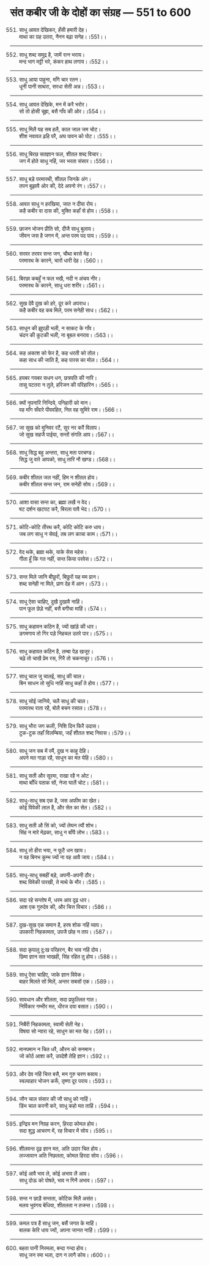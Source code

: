 # संत कबीर जी के दोहों का संग्रह — 551 to 600

551. साधु आवत देखिकर, हँसी हमारी देह।\
     माथा का ग्रह उतरा, नैनन बढ़ा सनेह।।551।।

---

552. साधु शब्द समुद्र है, जामें रत्न भराय।\
     मन्द भाग मट्टी भरे, कंकर हाथ लगाय।।552।।

---

553. साधु आया पाहुना, माँगे चार रतन।\
     धूनी पानी साथरा, सरधा सेती अन्न।।553।।

---

554. साधु आवत देखिके, मन में करै भरोर।\
     सो तो होसी चूह्रा, बसै गाँव की ओर।।554।।

---

555. साधु मिलै यह सब हलै, काल जाल जम चोट।\
     शीश नवावत ढ़हि परै, अघ पावन को पोट।।555।।

---

556. साधु बिरछ सतज्ञान फल, शीतल शब्द विचार।\
     जग में होते साधु नहिं, जर भरता संसार।।556।।

---

557. साधु बड़े परमारथी, शीतल जिनके अंग।\
     तपन बुझावै ओर की, देदे अपनो रंग।।557।।

---

558. आवत साधु न हरखिया, जात न दीया रोय।\
     कहै कबीर वा दास की, मुक्ति कहाँ से होय।।558।।

---

559. छाजन भोजन प्रीति सो, दीजै साधु बुलाय।\
     जीवन जस है जगन में, अन्त परम पद पाय।।559।।

---

560. सरवर तरवर सन्त जन, चौथा बरसे मेह।\
     परमारथ के कारने, चारों धारी देह।।560।।

---

561. बिरछा कबहुँ न फल भखै, नदी न अंचय नीर।\
     परमारथ के कारने, साधु धरा शरीर।।561।।

---

562. सुख देवै दुख को हरे, दूर करे अपराध।\
     कहै कबीर वह कब मिले, परम सनेही साध।।562।।

---

563. साधुन की झुपड़ी भली, न साकट के गाँव।\
     चंदन की कुटकी भली, ना बूबल बनराव।।563।।

---

564. कह अकाश को फेर है, कह धरती को तोल।\
     कहा साध की जाति है, कह पारस का मोल।।564।।

---

565. हयबर गयबर सधन धन, छत्रपति की नारि।\
     तासु पटतरा न तुले, हरिजन की परिहारिन।।565।।

---

566. क्यों नृपनारि निन्दिये, पनिहारी को मान।\
     वह माँग सँवारे पीववहित, नित वह सुमिरे राम।।566।।

---

567. जा सुख को मुनिवर रटैं, सुर नर करैं विलाप।\
     जो सुख सहजै पाईया, सन्तों संगति आप।।567।।

---

568. साधु सिद्ध बहु अन्तरा, साधु मता परचण्ड।\
     सिद्ध जु वारे आपको, साधु तारि नौ खण्ड।।568।।

---

569. कबीर शीतल जल नहीं, हिम न शीतल होय।\
     कबीर शीतल सन्त जन, राम सनेही सोय।।569।।

---

570. आशा वासा सन्त का, ब्रह्मा लखै न वेद।\
     षट दर्शन खटपट करै, बिरला पावै भेद।।570।।

---

571. कोटि-कोटि तीरथ करै, कोटि कोटि करु धाय।\
     जब लग साधु न सेवई, तब लग काचा काम।।571।।

---

572. वेद थके, ब्रह्मा थके, याके सेस महेस।\
     गीता हूँ कि गत नहीं, सन्त किया परवेस।।572।।

---

573. सन्त मिले जानि बीछुरों, बिछुरों यह मम प्रान।\
     शब्द सनेही ना मिले, प्राण देह में आन।।573।।

---

574. साधु ऐसा चाहिए, दुखै दुखावै नाहिं।\
     पान फूल छेड़े नहीं, बसै बगीचा माहिं।।574।।

---

575. साधु कहावन कठिन है, ज्यों खांड़े की धार।\
     डगमगाय तो गिर पड़े निहचल उतरे पार।।575।।

---

576. साधु कहावत कठिन है, लम्बा पेड़ खजूर।\
     चढ़े तो चाखै प्रेम रस, गिरै तो चकनाचूर।।576।।

---

577. साधु चाल जु चालई, साधु की चाल।\
     बिन साधन तो सुधि नाहिं साधु कहाँ ते होय।।577।।

---

578. साधु सोई जानिये, चलै साधु की चाल।\
     परमारथ राता रहै, बोलै बचन रसाल।।578।।

---

579. साधु भौरा जग कली, निशि दिन फिरै उदास।\
     टुक-टुक तहाँ विलम्बिया, जहँ शीतल शब्द निवास।।579।।

---

580. साधू जन सब में रमैं, दुख न काहू देहि।\
     अपने मत गाड़ा रहै, साधुन का मत येहि।।580।।

---

581. साधु सती और सूरमा, राखा रहै न ओट।\
     माथा बाँधि पताक सों, नेजा घालैं चोट।।581।।

---

582. साधु-साधु सब एक है, जस अफीम का खेत।\
     कोई विवेकी लाल है, और सेत का सेत।।582।।

---

583. साधु सती औ सिं को, ज्यों लेघन त्यौं शोभ।\
     सिंह न मारे मेढ़का, साधु न बाँघै लोभ।।583।।

---

584. साधु तो हीरा भया, न फूटै धन खाय।\
     न वह बिनभ कुम्भ ज्यों ना वह आवै जाय।।584।।

---

585. साधू-साधू सबहीं बड़े, अपनी-अपनी ठौर।\
     शब्द विवेकी पारखी, ते माथे के मौर।।585।।

---

586. सदा रहे सन्तोष में, धरम आप दृढ़ धार।\
     आश एक गुरुदेव की, और चित्त विचार।।586।।

---

587. दुख-सुख एक समान है, हरष शोक नहिं व्याप।\
     उपकारी निहकामता, उपजै छोह न ताप।।587।।

---

588. सदा कृपालु दु:ख परिहरन, बैर भाव नहिं दोय।\
     छिमा ज्ञान सत भाखही, सिंह रहित तु होय।।588।।

---

589. साधु ऐसा चाहिए, जाके ज्ञान विवेक।\
     बाहर मिलते सों मिलें, अन्तर सबसों एक।।589।।

---

590. सावधान और शीलता, सदा प्रफुल्लित गात।\
     निर्विकार गम्भीर मत, धीरज दया बसात।।590।।

---

591. निबैंरी निहकामता, स्वामी सेती नेह।\
     विषया सो न्यारा रहे, साधुन का मत येह।।591।।

---

592. मानपमान न चित धरै, औरन को सनमान।\
     जो कोर्ठ आशा करै, उपदेशै तेहि ज्ञान।।592।।

---

593. और देव नहिं चित्त बसै, मन गुरु चरण बसाय।\
     स्वल्पाहार भोजन करूँ, तृष्णा दूर पराय।।593।।

---

594. जौन चाल संसार की जौ साधु को नाहिं।\
     डिंभ चाल करनी करे, साधु कहो मत ताहिं।।594।।

---

595. इन्द्रिय मन निग्रह करन, हिरदा कोमल होय।\
     सदा शुद्ध आचरण में, रह विचार में सोय।।595।।

---

596. शीलवन्त दृढ़ ज्ञान मत, अति उदार चित होय।\
     लज्जावान अति निछलता, कोमल हिरदा सोय।।596।।

---

597. कोई आवै भाव ले, कोई अभाव लै आव।\
     साधु दोऊ को पोषते, भाव न गिनै अभाव।।597।।

---

598. सन्त न छाड़ै सन्तता, कोटिक मिलै असंत।\
     मलय भुवंगय बेधिया, शीतलता न तजन्त।।598।।

---

599. कमल पत्र हैं साधु जन, बसैं जगत के माहिं।\
     बालक केरि धाय ज्यों, अपना जानत नाहिं।।599।।

---

600. बहता पानी निरमला, बन्दा गन्दा होय।\
     साधू जन रमा भला, दाग न लागै कोय।।600।।

